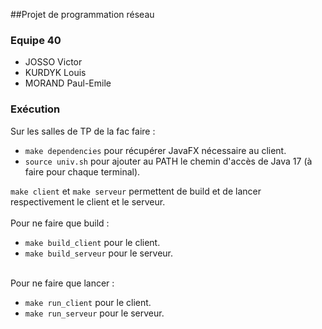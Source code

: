 ##Projet de programmation réseau

### Equipe 40
- JOSSO Victor
- KURDYK Louis
- MORAND Paul-Emile

### Exécution

Sur les salles de TP de la fac faire :

- `make dependencies` pour récupérer JavaFX nécessaire au client.
- `source univ.sh` pour ajouter au PATH le chemin d'accès de Java 17 (à faire pour chaque terminal).

`make client` et `make serveur` permettent de build et de lancer respectivement le client et le serveur.<br><br>
Pour ne faire que build : 
- `make build_client` pour le client.
- `make build_serveur` pour le serveur.<br><br>

Pour ne faire que lancer :
- `make run_client` pour le client.
- `make run_serveur` pour le serveur.<br><br>
